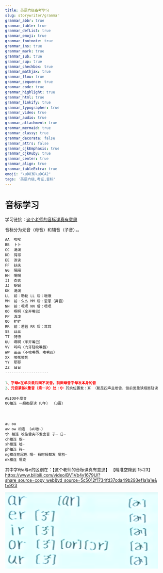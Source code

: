 ```yaml
---
title: 英语六级备考学习
slug: storywriter/grammar
grammar_abbr: true
grammar_table: true
grammar_defList: true
grammar_emoji: true
grammar_footnote: true
grammar_ins: true
grammar_mark: true
grammar_sub: true
grammar_sup: true
grammar_checkbox: true
grammar_mathjax: true
grammar_flow: true
grammar_sequence: true
grammar_code: true
grammar_highlight: true
grammar_html: true
grammar_linkify: true
grammar_typographer: true
grammar_video: true
grammar_audio: true
grammar_attachment: true
grammar_mermaid: true
grammar_classy: true
grammar_decorate: false
grammar_attrs: false
grammar_cjkEmphasis: true
grammar_cjkRuby: true
grammar_center: true
grammar_align: true
grammar_tableExtra: true
emoji: "\uD83D\uDCA2"
tags: '英语六级,考证,音标'
---
```


# 音标学习
学习链接：[这个老师的音标课真有意思](https://www.bilibili.com/video/BV1Vb4y1679U/?spm_id_from=333.337.search-card.all.click&vd_source=85143ebef149f78ad6d9c01fb85eb64b)

音标分为元音（母音）和辅音（子音），。

``` javascript
AA	唉唉
BB	卜卜
CC	渴渴
DD	得得
EE	诶诶
FF	扶扶
GG	隔隔
HH	喝喝
II	衣衣
JJ	锯锯
KK	渴渴
LL	前：勒勒 LL 后：嗷嗷
MM	前：么么 MM 后：恩恩（鼻音）
NN	前：呢呢 NN 后：嗯嗯
OO	啊啊（全开嘴巴）
PP	泼泼 
QQ	扩扩
RR	前：若若 RR 后：耳耳
SS	丝丝
TT	特特
UU	啊啊（半开嘴巴）
VV	呜呜（门牙轻咬嘴唇）
WW	巫巫（不咬嘴唇，嘟嘴巴）
XX	咳死咳死
YY	耶耶
ZZ	日日
--------------------

1、字母e在单次最后面不发音，前面母音字母发本身的音
2、元音紧挨R重音（第一次）处：尔 其余位置发：耳 （都是四声且卷舌，但前面重读后面轻读）

AEIOU不发音
OO相连 一般都是读〔U午〕 〔u雾〕



au ou
aw ow 相连 〔aU嗷~〕
th 相连 咬住舌尖不发出音 子~ 日~
ch相连 取~
sh相连 嘘~
ph相连 符~
ng相连在尾巴 嗯~ 有时候都发 嗯割~
nk相连 嗯克
```

其中字母a与e的区别在：【这个老师的音标课真有意思】 【精准空降到 15:23】 https://www.bilibili.com/video/BV1Vb4y1679U/?share_source=copy_web&vd_source=5c5012f1734fd37cda49b293ef1a1a1e&t=923


![元音 母音](./images/1668486700792.png)